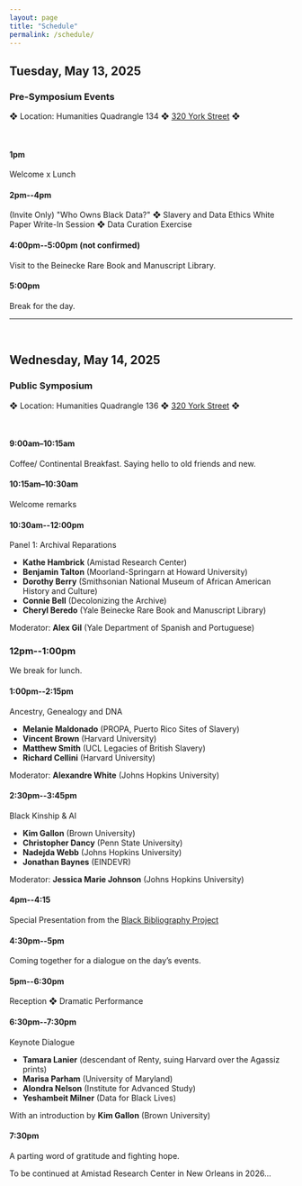 ```yaml
---
layout: page
title: "Schedule"
permalink: /schedule/
---
```


## Tuesday, May 13, 2025

<h3 class="day-section">Pre-Symposium Events</h3>

❖ Location: Humanities Quadrangle 134 ❖ [320 York Street](https://www.google.com/maps/place/Humanities+Quadrangle/@41.3121531,-72.9295349,309m/data=!3m2!1e3!4b1!4m6!3m5!1s0x89e7d9dc18fef4f3:0xaaa71806a246b6b5!8m2!3d41.3121531!4d-72.9295349!16s%2Fg%2F11nfpmhq5f?entry=ttu&g_ep=EgoyMDI1MDQxNi4xIKXMDSoASAFQAw%3D%3D) ❖

<br>

#### 1pm

Welcome x Lunch

#### 2pm--4pm

(Invite Only) "Who Owns Black Data?" ❖ Slavery and Data Ethics White Paper Write-In Session ❖ Data Curation Exercise

#### 4:00pm--5:00pm (not confirmed)

Visit to the Beinecke Rare Book and Manuscript Library.

#### 5:00pm

Break for the day.

---

<br>

## Wednesday, May 14, 2025

<h3 class="day-section">Public Symposium</h3>

❖ Location: Humanities Quadrangle 136 ❖ [320 York Street](https://www.google.com/maps/place/Humanities+Quadrangle/@41.3121531,-72.9295349,309m/data=!3m2!1e3!4b1!4m6!3m5!1s0x89e7d9dc18fef4f3:0xaaa71806a246b6b5!8m2!3d41.3121531!4d-72.9295349!16s%2Fg%2F11nfpmhq5f?entry=ttu&g_ep=EgoyMDI1MDQxNi4xIKXMDSoASAFQAw%3D%3D) ❖

<br>

#### 9:00am–10:15am

Coffee/ Continental Breakfast. Saying hello to old friends and new.

#### 10:15am–10:30am

Welcome remarks

#### 10:30am--12:00pm

<p class="panel-name">Panel 1: Archival Reparations</p>

- **Kathe Hambrick** (Amistad Research Center)
- **Benjamin Talton** (Moorland-Springarn at Howard University)
- **Dorothy Berry** (Smithsonian National Museum of African American History and Culture)
- **Connie Bell** (Decolonizing the Archive)
- **Cheryl Beredo** (Yale Beinecke Rare Book and Manuscript Library)

Moderator: **Alex Gil** (Yale Department of Spanish and Portuguese)

### 12pm--1:00pm

We break for lunch.

#### 1:00pm--2:15pm

<p class="panel-name">Ancestry, Genealogy and DNA</p>

- **Melanie Maldonado** (PROPA, Puerto Rico Sites of Slavery)
- **Vincent Brown** (Harvard University)
- **Matthew Smith** (UCL Legacies of British Slavery)
- **Richard Cellini** (Harvard University)

Moderator: **Alexandre White** (Johns Hopkins University)

#### 2:30pm--3:45pm

<p class="panel-name">Black Kinship & AI</p>

- **Kim Gallon** (Brown University)
- **Christopher Dancy** (Penn State University)
- **Nadejda Webb** (Johns Hopkins University)
- **Jonathan Baynes** (EINDEVR)

Moderator: **Jessica Marie Johnson** (Johns Hopkins University)

#### 4pm--4:15

Special Presentation from the [Black Bibliography Project](https://blackbibliog.org/)

#### 4:30pm--5pm

Coming together for a dialogue on the day’s events.

#### 5pm--6:30pm

<p class="panel-name">Reception ❖ Dramatic Performance</p>

#### 6:30pm--7:30pm

<p class="panel-name">Keynote Dialogue</p>

- **Tamara Lanier** (descendant of Renty, suing Harvard over the Agassiz prints)
- **Marisa Parham** (University of Maryland)
- **Alondra Nelson** (Institute for Advanced Study)
- **Yeshambeit Milner** (Data for Black Lives)

With an introduction by **Kim Gallon** (Brown University)

#### 7:30pm

A parting word of gratitude and fighting hope.

To be continued at Amistad Research Center in New Orleans in 2026...
